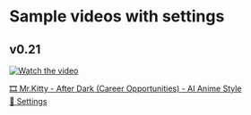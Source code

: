 # Sample videos with settings

## v0.21 
[![Watch the video](https://img.youtube.com/vi/AibknsgYUz8/maxresdefault.jpg)](https://www.youtube.com/shorts/AibknsgYUz8)

[🎞️ Mr.Kitty - After Dark (Career Opportunities) - AI Anime Style](https://www.youtube.com/shorts/AibknsgYUz8) \
[📙 Settings](examples\stable_warpfusion_0.21.0(80)_settings.txt)